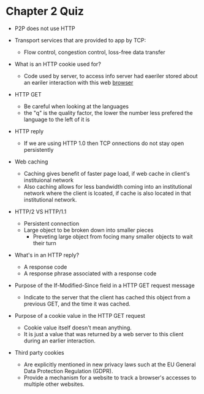 # Chapter 2 Quiz

* P2P does not use HTTP 

* Transport services that are provided to app by TCP:
  * Flow control, congestion control, loss-free data transfer
 
* What is an HTTP cookie used for?
  * Code used by server, to access info server had eaeriler stored about an eariler interaction with this web <ins>browser</ins>

* HTTP GET
  * Be careful when looking at the languages
  * the "q" is the quality factor, the lower the number less prefered the language to the left of it is
 
* HTTP reply
  * If we are using HTTP 1.0 then TCP onnections do not stay open persistently
 
* Web caching
  * Caching gives benefit of faster page load, if web cache in client's instituional network
  * Also caching allows for less bandwidth coming into an institutional network where the client is lcoated, if cache is also located in that institutional network.
 
* HTTP/2 VS HTTP/1.1
  * Persistent connection
  * Large object to be broken down into smaller pieces
    * Preveting large object from focing many smaller objects to wait their turn
   
* What's in an HTTP reply?
  * A response code
  * A response phrase associated with a response code
 
* Purpose of the If-Modified-Since field in a HTTP GET request message
  * Indicate to the server that the client has cached this object from a previous GET, and the time it was cached.
 
* Purpose of a cookie value in the HTTP GET request
  * Cookie value itself doesn't mean anything.
  * It is just a value that was returned by a web server to this client during an earlier interaction.
 
* Third party cookies
  * Are explicitly mentioned in new privacy laws such at the EU General Data Protection Regulation (GDPR).
  * Provide a mechanism for a website to track a browser's accesses to multiple other websites.
